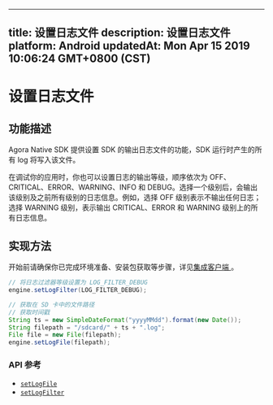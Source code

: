 
---
title: 设置日志文件
description: 设置日志文件
platform: Android
updatedAt: Mon Apr 15 2019 10:06:24 GMT+0800 (CST)
---
# 设置日志文件
## 功能描述
Agora Native SDK 提供设置 SDK 的输出日志文件的功能，SDK 运行时产生的所有 log 将写入该文件。

在调试你的应用时，你也可以设置日志的输出等级，顺序依次为 OFF、CRITICAL、ERROR、WARNING、INFO 和 DEBUG。选择一个级别后，会输出该级别及之前所有级别的日志信息。例如，选择 OFF 级别表示不输出任何日志；选择 WARNING 级别，表示输出 CRITICAL、ERROR 和 WARNING 级别上的所有日志信息。

## 实现方法
开始前请确保你已完成环境准备、安装包获取等步骤，详见[集成客户端 ](../../cn/Audio%20Broadcast/android_audio.md)。

```java
// 将日志过滤器等级设置为 LOG_FILTER_DEBUG
engine.setLogFilter(LOG_FILTER_DEBUG);

// 获取在 SD 卡中的文件路径
// 获取时间戳
String ts = new SimpleDateFormat("yyyyMMdd").format(new Date());
String filepath = "/sdcard/" + ts + ".log";
File file = new File(filepath);
engine.setLogFile(filepath);
```

### API 参考

- [`setLogFile`](https://docs.agora.io/cn/Audio%20Broadcast/API%20Reference/java/classio_1_1agora_1_1rtc_1_1_rtc_engine.html?transId=ea42f050-0759-11e9-aad5-0347068be2f5#ab25d55c7f95903ff09280e308a977c08)
- [`setLogFilter`](https://docs.agora.io/cn/Audio%20Broadcast/API%20Reference/java/classio_1_1agora_1_1rtc_1_1_rtc_engine.html?transId=ea42f050-0759-11e9-aad5-0347068be2f5#abb16ab61cebb6c676e1aab61030c3181)
